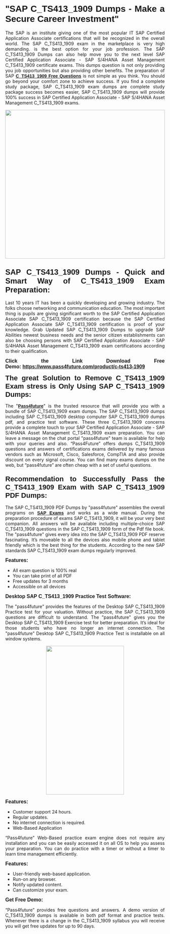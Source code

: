 
<h1 style="text-align: justify;"><span style="font-family:Tahoma,Geneva,sans-serif;"><strong>"SAP C_TS413_1909 Dumps - Make a Secure Career Investment"</strong></span></h1>

<p style="text-align: justify;">The SAP is an institute giving one of the most popular IT SAP Certified Application Associate certifications that will be recognized in the overall world. The SAP C_TS413_1909 exam in the marketplace is very high demanding. is the best option for your job profession. The SAP C_TS413_1909 Dumps can also help move you to the next level SAP Certified Application Associate - SAP S/4HANA Asset Management C_TS413_1909 certificate exams. This dumps question is not only providing you job opportunities but also providing other benefits. The preparation of SAP <span style="font-family:Tahoma,Geneva,sans-serif;"><strong><a href="https://www.pass4future.com/questions/sap/c-ts413-1909">C_TS413_1909 Free Questions</a></strong></span> is not simple as you think. You should go beyond your comfort zone to achieve success. If you find a complete study package, SAP C_TS413_1909 exam dumps are complete study package success becomes easier, SAP C_TS413_1909 dumps will provide 100% success in SAP Certified Application Associate - SAP S/4HANA Asset Management C_TS413_1909 exams.</p>

<p style="text-align: justify;"><a href="https://www.pass4future.com/product/c-ts413-1909"><img alt="" src="https://lh3.googleusercontent.com/pw/AM-JKLVhEO4I138wJzOepD3laGU-R1M7eT-OTYdow6pCESip26lSeaxxzS9BVWUKuzj1e3L_MoxCfVgBEvV8ODwl1LGzlZbt6HJm3NXXplPwnYiBfuYM_eQCcVVRMaAwHdsl3AhHOZS-up7mzwmd4i4EpEGq=w1112-h625-no?authuser=0" style="width: 100%; height: 470px;" /></a></p>

<h2 style="text-align: justify;"><span style="font-size:24px;"><strong><span style="font-family:Tahoma,Geneva,sans-serif;">SAP C_TS413_1909 Dumps - Quick and Smart Way of C_TS413_1909 Exam Preparation:</span></strong></span></h2>

<p style="text-align: justify;">Last 10 years IT has been a quickly developing and growing industry. The folks choose networking and communication education. The most important thing is pupils are giving significant worth to the SAP Certified Application Associate SAP C_TS413_1909 certification because the SAP Certified Application Associate SAP C_TS413_1909 certification is proof of your knowledge. Grab Updated SAP C_TS413_1909 Dumps to upgrade SAP Abilities newest business needs and the senior citizen establishments can also be choosing persons with SAP Certified Application Associate - SAP S/4HANA Asset Management C_TS413_1909 exam certifications according to their qualification.</p>

<p style="text-align: justify;"><strong><span style="font-family:Lucida Sans Unicode,Lucida Grande,sans-serif;"><span style="font-size:16px;">Click the Link Download Free Demo: <a href="https://www.pass4future.com/product/c-ts413-1909">https://www.pass4future.com/product/c-ts413-1909</a></span></span></strong></p>

<p style="text-align: justify;"><strong><span style="font-size:22px;"><span style="font-family:Tahoma,Geneva,sans-serif;">The great Solution to Remove C_TS413_1909 Exam stress is Only Using SAP C_TS413_1909 Dumps:</span></span></strong></p>

<p style="text-align: justify;">The "<span style="font-family:Lucida Sans Unicode,Lucida Grande,sans-serif;"><a href="https://www.pass4future.com/"><strong>Pass4future</strong></a></span>" is the trusted resource that will provide you with a bundle of SAP C_TS413_1909 exam dumps. The SAP C_TS413_1909 dumps including SAP C_TS413_1909 desktop computer SAP C_TS413_1909 dumps pdf, and practice test software. These three C_TS413_1909 concerns provide a complete touch to your SAP Certified Application Associate - SAP S/4HANA Asset Management C_TS413_1909 exam preparation. You can leave a message on the chat portal "pass4future" team is available for help with your queries and also. “Pass4Future” offers dumps C_TS413_1909 questions and answers of certifications exams delivered by many famous vendors such as Microsoft, Cisco, Salesforce, CompTIA and also provide discount on every signal course. You can find many exams dumps on the web, but “pass4future” are often cheap with a set of useful questions.</p>

<h3 style="text-align: justify;"><span style="font-size:22px;"><strong><span style="font-family:Tahoma,Geneva,sans-serif;">Recommendation to Successfully Pass the C_TS413_1909 Exam with SAP C_TS413_1909 PDF Dumps:</span></strong></span></h3>

<p style="text-align: justify;">The SAP C_TS413_1909 PDF Dumps by "pass4future" assembles the overall programs on <span style="font-family:Lucida Sans Unicode,Lucida Grande,sans-serif;"><strong><a href="https://www.pass4future.com/sap">SAP Exams</a></strong></span> and works as a wide manual. During the preparation procedure of exams SAP C_TS413_1909, it will be your very best companion. All answers will be available including multiple-choice SAP C_TS413_1909 questions in the SAP C_TS413_1909 form of the Pdf file book. The "pass4future" gives every idea into the SAP C_TS413_1909 PDF reserve fascinating. It’s moveable to all the devices also mobile phone and tablet friendly which is the best thing for the students. According to the new SAP standards SAP C_TS413_1909 exam dumps regularly improved.</p>

<p style="text-align: justify;"><span style="font-family:Lucida Sans Unicode,Lucida Grande,sans-serif;"><span style="font-size:16px;"><strong>Features:</strong></span></span></p>

<ul>
	<li style="text-align: justify;">All exam question is 100% real</li>
	<li style="text-align: justify;">You can take print of all PDF</li>
	<li style="text-align: justify;">Free updates for 3 months </li>
	<li style="text-align: justify;">Accessible on all devices</li>
</ul>

<p style="text-align: justify;"><span style="font-family:Tahoma,Geneva,sans-serif;"><span style="font-size:16px;"><strong>Desktop SAP C_TS413_1909 Practice Test Software:</strong></span></span></p>

<p style="text-align: justify;">The "pass4future" provides the features of the Desktop SAP C_TS413_1909 Practice test for your valuation. Without practice, the SAP C_TS413_1909 questions are difficult to understand. The "pass4future" gives you the Desktop SAP C_TS413_1909 Exercise test for better preparation. It’s ideal for those students who have no longer an internet connection. The "pass4future" Desktop SAP C_TS413_1909 Practice Test is installable on all window systems.</p>

<p style="text-align: center;"><a href="https://www.pass4future.com/product/c-ts413-1909"><img alt="" src="https://lh3.googleusercontent.com/pw/AM-JKLV3yUm3jiqqIo1xIsj1VJ_UeysYexQY-pRYO0rIFl3vg11QZioN-gzffpw2AfKqFynWuvoXOreWrWS0swpr4xmOSWfwII2jvatteuqrfxiWGFBSHPiZUCoi33jqeymK5dmu-0enyX6tayRCAMHw05jv=s625-no?authuser=0" style="width: 70%; height: 470px;" /></a></p>

<p style="text-align: justify;"><span style="font-size:16px;"><span style="font-family:Lucida Sans Unicode,Lucida Grande,sans-serif;"><strong>Features:</strong></span></span></p>

<ul>
	<li style="text-align: justify;">Customer support 24 hours. </li>
	<li style="text-align: justify;">Regular updates. </li>
	<li style="text-align: justify;">No internet connection is required.</li>
	<li style="text-align: justify;">Web-Based Application</li>
</ul>

<p style="text-align: justify;">“Pass4future” Web-Based practice exam engine does not require any installation and you can be easily accessed it on all OS to help you assess your preparation. You can do practice with a timer or without a timer to learn time management efficiently.</p>

<p style="text-align: justify;"><strong><span style="font-size:16px;"><span style="font-family:Lucida Sans Unicode,Lucida Grande,sans-serif;">Features:</span></span></strong></p>

<ul>
	<li style="text-align: justify;">User-friendly web-based application.</li>
	<li style="text-align: justify;">Run-on any browser. </li>
	<li style="text-align: justify;">Notify updated content.</li>
	<li style="text-align: justify;">Can customize your exam.</li>
</ul>

<p style="text-align: justify;"><span style="font-size:16px;"><span style="font-family:Lucida Sans Unicode,Lucida Grande,sans-serif;"><strong>Get Free Demo:</strong></span></span></p>

<p style="text-align: justify;">“Pass4future” provides free questions and answers. A demo version of C_TS413_1909 dumps is available in both pdf format and practice tests. Whenever there is a change in the C_TS413_1909 syllabus you will receive you will get free updates for up to 90 days. </p>
